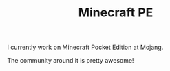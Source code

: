 ﻿---
title: Minecraft PE
startDate: 2012-07-18 09:00
youtubeId: x4MEDYEx5fU
---

I currently work on Minecraft Pocket Edition at Mojang.

The community around it is pretty awesome!	